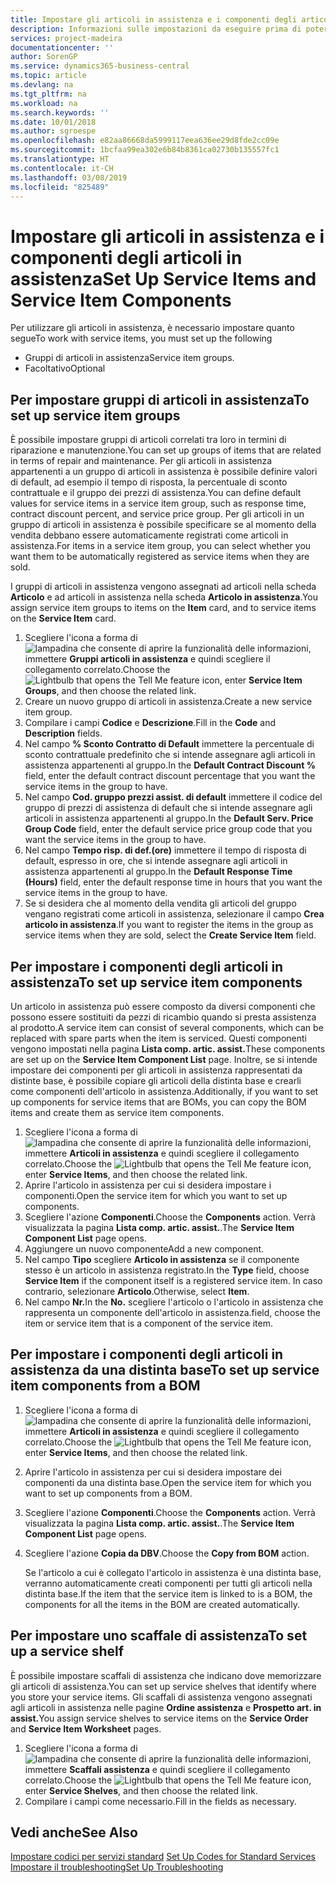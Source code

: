```yaml
---
title: Impostare gli articoli in assistenza e i componenti degli articoli in assistenza | Documenti Microsoft
description: Informazioni sulle impostazioni da eseguire prima di poter utilizzare gli articoli di assistenza, inclusi i valori di default, ad esempio il tempo di risposta, la percentuale di sconto contrattuale e il gruppo dei prezzi di assistenza.
services: project-madeira
documentationcenter: ''
author: SorenGP
ms.service: dynamics365-business-central
ms.topic: article
ms.devlang: na
ms.tgt_pltfrm: na
ms.workload: na
ms.search.keywords: ''
ms.date: 10/01/2018
ms.author: sgroespe
ms.openlocfilehash: e82aa86668da5999117eea636ee29d8fde2cc09e
ms.sourcegitcommit: 1bcfaa99ea302e6b84b8361ca02730b135557fc1
ms.translationtype: HT
ms.contentlocale: it-CH
ms.lasthandoff: 03/08/2019
ms.locfileid: "825489"
---
```

# <a name="set-up-service-items-and-service-item-components"></a><span data-ttu-id="5e2c2-103">Impostare gli articoli in assistenza e i componenti degli articoli in assistenza</span><span class="sxs-lookup"><span data-stu-id="5e2c2-103">Set Up Service Items and Service Item Components</span></span>
<span data-ttu-id="5e2c2-104">Per utilizzare gli articoli in assistenza, è necessario impostare quanto segue</span><span class="sxs-lookup"><span data-stu-id="5e2c2-104">To work with service items, you must set up the following</span></span>

* <span data-ttu-id="5e2c2-105">Gruppi di articoli in assistenza</span><span class="sxs-lookup"><span data-stu-id="5e2c2-105">Service item groups.</span></span>
* <span data-ttu-id="5e2c2-106">Facoltativo</span><span class="sxs-lookup"><span data-stu-id="5e2c2-106">Optional</span></span>

## <a name="to-set-up-service-item-groups"></a><span data-ttu-id="5e2c2-107">Per impostare gruppi di articoli in assistenza</span><span class="sxs-lookup"><span data-stu-id="5e2c2-107">To set up service item groups</span></span>
<span data-ttu-id="5e2c2-108">È possibile impostare gruppi di articoli correlati tra loro in termini di riparazione e manutenzione.</span><span class="sxs-lookup"><span data-stu-id="5e2c2-108">You can set up groups of items that are related in terms of repair and maintenance.</span></span> <span data-ttu-id="5e2c2-109">Per gli articoli in assistenza appartenenti a un gruppo di articoli in assistenza è possibile definire valori di default, ad esempio il tempo di risposta, la percentuale di sconto contrattuale e il gruppo dei prezzi di assistenza.</span><span class="sxs-lookup"><span data-stu-id="5e2c2-109">You can define default values for service items in a service item group, such as response time, contract discount percent, and service price group.</span></span> <span data-ttu-id="5e2c2-110">Per gli articoli in un gruppo di articoli in assistenza è possibile specificare se al momento della vendita debbano essere automaticamente registrati come articoli in assistenza.</span><span class="sxs-lookup"><span data-stu-id="5e2c2-110">For items in a service item group, you can select whether you want them to be automatically registered as service items when they are sold.</span></span>  

<span data-ttu-id="5e2c2-111">I gruppi di articoli in assistenza vengono assegnati ad articoli nella scheda **Articolo** e ad articoli in assistenza nella scheda **Articolo in assistenza**.</span><span class="sxs-lookup"><span data-stu-id="5e2c2-111">You assign service item groups to items on the **Item** card, and to service items on the **Service Item** card.</span></span>  

1. <span data-ttu-id="5e2c2-112">Scegliere l'icona a forma di ![lampadina che consente di aprire la funzionalità delle informazioni](media/ui-search/search_small.png "Informazioni sull'operazione che si desidera eseguire"), immettere **Gruppi articoli in assistenza** e quindi scegliere il collegamento correlato.</span><span class="sxs-lookup"><span data-stu-id="5e2c2-112">Choose the ![Lightbulb that opens the Tell Me feature](media/ui-search/search_small.png "Tell me what you want to do") icon, enter **Service Item Groups**, and then choose the related link.</span></span>  
2. <span data-ttu-id="5e2c2-113">Creare un nuovo gruppo di articoli in assistenza.</span><span class="sxs-lookup"><span data-stu-id="5e2c2-113">Create a new service item group.</span></span>  
3. <span data-ttu-id="5e2c2-114">Compilare i campi **Codice** e **Descrizione**.</span><span class="sxs-lookup"><span data-stu-id="5e2c2-114">Fill in the **Code** and **Description** fields.</span></span>  
4. <span data-ttu-id="5e2c2-115">Nel campo **% Sconto Contratto di Default** immettere la percentuale di sconto contrattuale predefinito che si intende assegnare agli articoli in assistenza appartenenti al gruppo.</span><span class="sxs-lookup"><span data-stu-id="5e2c2-115">In the **Default Contract Discount %** field, enter the default contract discount percentage that you want the service items in the group to have.</span></span>  
5. <span data-ttu-id="5e2c2-116">Nel campo **Cod. gruppo prezzi assist. di default** immettere il codice del gruppo di prezzi di assistenza di default che si intende assegnare agli articoli in assistenza appartenenti al gruppo.</span><span class="sxs-lookup"><span data-stu-id="5e2c2-116">In the **Default Serv. Price Group Code** field, enter the default service price group code that you want the service items in the group to have.</span></span>  
6. <span data-ttu-id="5e2c2-117">Nel campo **Tempo risp. di def.(ore)** immettere il tempo di risposta di default, espresso in ore, che si intende assegnare agli articoli in assistenza appartenenti al gruppo.</span><span class="sxs-lookup"><span data-stu-id="5e2c2-117">In the **Default Response Time (Hours)** field, enter the default response time in hours that you want the service items in the group to have.</span></span>  
7. <span data-ttu-id="5e2c2-118">Se si desidera che al momento della vendita gli articoli del gruppo vengano registrati come articoli in assistenza, selezionare il campo **Crea articolo in assistenza**.</span><span class="sxs-lookup"><span data-stu-id="5e2c2-118">If you want to register the items in the group as service items when they are sold, select the **Create Service Item** field.</span></span>  

## <a name="to-set-up-service-item-components"></a><span data-ttu-id="5e2c2-119">Per impostare i componenti degli articoli in assistenza</span><span class="sxs-lookup"><span data-stu-id="5e2c2-119">To set up service item components</span></span>
<span data-ttu-id="5e2c2-120">Un articolo in assistenza può essere composto da diversi componenti che possono essere sostituiti da pezzi di ricambio quando si presta assistenza al prodotto.</span><span class="sxs-lookup"><span data-stu-id="5e2c2-120">A service item can consist of several components, which can be replaced with spare parts when the item is serviced.</span></span> <span data-ttu-id="5e2c2-121">Questi componenti vengono impostati nella pagina **Lista comp. artic. assist.**</span><span class="sxs-lookup"><span data-stu-id="5e2c2-121">These components are set up on the **Service Item Component List** page.</span></span> <span data-ttu-id="5e2c2-122">Inoltre, se si intende impostare dei componenti per gli articoli in assistenza rappresentati da distinte base, è possibile copiare gli articoli della distinta base e crearli come componenti dell'articolo in assistenza.</span><span class="sxs-lookup"><span data-stu-id="5e2c2-122">Additionally, if you want to set up components for service items that are BOMs, you can copy the BOM items and create them as service item components.</span></span>

1. <span data-ttu-id="5e2c2-123">Scegliere l'icona a forma di ![lampadina che consente di aprire la funzionalità delle informazioni](media/ui-search/search_small.png "Informazioni sull'operazione che si desidera eseguire"), immettere **Articoli in assistenza** e quindi scegliere il collegamento correlato.</span><span class="sxs-lookup"><span data-stu-id="5e2c2-123">Choose the ![Lightbulb that opens the Tell Me feature](media/ui-search/search_small.png "Tell me what you want to do") icon, enter **Service Items**, and then choose the related link.</span></span>
2. <span data-ttu-id="5e2c2-124">Aprire l'articolo in assistenza per cui si desidera impostare i componenti.</span><span class="sxs-lookup"><span data-stu-id="5e2c2-124">Open the service item for which you want to set up components.</span></span>  
3. <span data-ttu-id="5e2c2-125">Scegliere l'azione **Componenti**.</span><span class="sxs-lookup"><span data-stu-id="5e2c2-125">Choose the **Components** action.</span></span> <span data-ttu-id="5e2c2-126">Verrà visualizzata la pagina **Lista comp. artic. assist.**.</span><span class="sxs-lookup"><span data-stu-id="5e2c2-126">The **Service Item Component List** page opens.</span></span>  
4. <span data-ttu-id="5e2c2-127">Aggiungere un nuovo componente</span><span class="sxs-lookup"><span data-stu-id="5e2c2-127">Add a new component.</span></span>  
5. <span data-ttu-id="5e2c2-128">Nel campo **Tipo** scegliere **Articolo in assistenza** se il componente stesso è un articolo in assistenza registrato.</span><span class="sxs-lookup"><span data-stu-id="5e2c2-128">In the **Type** field, choose **Service Item** if the component itself is a registered service item.</span></span> <span data-ttu-id="5e2c2-129">In caso contrario, selezionare **Articolo**.</span><span class="sxs-lookup"><span data-stu-id="5e2c2-129">Otherwise, select **Item**.</span></span>  
6. <span data-ttu-id="5e2c2-130">Nel campo **Nr.**</span><span class="sxs-lookup"><span data-stu-id="5e2c2-130">In the **No.**</span></span> <span data-ttu-id="5e2c2-131">scegliere l'articolo o l'articolo in assistenza che rappresenta un componente dell'articolo in assistenza.</span><span class="sxs-lookup"><span data-stu-id="5e2c2-131">field, choose the item or service item that is a component of the service item.</span></span>  

## <a name="to-set-up-service-item-components-from-a-bom"></a><span data-ttu-id="5e2c2-132">Per impostare i componenti degli articoli in assistenza da una distinta base</span><span class="sxs-lookup"><span data-stu-id="5e2c2-132">To set up service item components from a BOM</span></span>
1.  <span data-ttu-id="5e2c2-133">Scegliere l'icona a forma di ![lampadina che consente di aprire la funzionalità delle informazioni](media/ui-search/search_small.png "Informazioni sull'operazione che si desidera eseguire"), immettere **Articoli in assistenza** e quindi scegliere il collegamento correlato.</span><span class="sxs-lookup"><span data-stu-id="5e2c2-133">Choose the ![Lightbulb that opens the Tell Me feature](media/ui-search/search_small.png "Tell me what you want to do") icon, enter **Service Items**, and then choose the related link.</span></span>  
2. <span data-ttu-id="5e2c2-134">Aprire l'articolo in assistenza per cui si desidera impostare dei componenti da una distinta base.</span><span class="sxs-lookup"><span data-stu-id="5e2c2-134">Open the service item for which you want to set up components from a BOM.</span></span>  
3. <span data-ttu-id="5e2c2-135">Scegliere l'azione **Componenti**.</span><span class="sxs-lookup"><span data-stu-id="5e2c2-135">Choose the **Components** action.</span></span> <span data-ttu-id="5e2c2-136">Verrà visualizzata la pagina **Lista comp. artic. assist.**.</span><span class="sxs-lookup"><span data-stu-id="5e2c2-136">The **Service Item Component List** page opens.</span></span>  
4. <span data-ttu-id="5e2c2-137">Scegliere l'azione **Copia da DBV**.</span><span class="sxs-lookup"><span data-stu-id="5e2c2-137">Choose the **Copy from BOM** action.</span></span>  

    <span data-ttu-id="5e2c2-138">Se l'articolo a cui è collegato l'articolo in assistenza è una distinta base, verranno automaticamente creati componenti per tutti gli articoli nella distinta base.</span><span class="sxs-lookup"><span data-stu-id="5e2c2-138">If the item that the service item is linked to is a BOM, the components for all the items in the BOM are created automatically.</span></span>  

## <a name="to-set-up-a-service-shelf"></a><span data-ttu-id="5e2c2-139">Per impostare uno scaffale di assistenza</span><span class="sxs-lookup"><span data-stu-id="5e2c2-139">To set up a service shelf</span></span>
<span data-ttu-id="5e2c2-140">È possibile impostare scaffali di assistenza che indicano dove memorizzare gli articoli di assistenza.</span><span class="sxs-lookup"><span data-stu-id="5e2c2-140">You can set up service shelves that identify where you store your service items.</span></span> <span data-ttu-id="5e2c2-141">Gli scaffali di assistenza vengono assegnati agli articoli in assistenza nelle pagine **Ordine assistenza** e **Prospetto art. in assist.**</span><span class="sxs-lookup"><span data-stu-id="5e2c2-141">You assign service shelves to service items on the **Service Order** and **Service Item Worksheet** pages.</span></span>  

1. <span data-ttu-id="5e2c2-142">Scegliere l'icona a forma di ![lampadina che consente di aprire la funzionalità delle informazioni](media/ui-search/search_small.png "Informazioni sull'operazione che si desidera eseguire"), immettere **Scaffali assistenza** e quindi scegliere il collegamento correlato.</span><span class="sxs-lookup"><span data-stu-id="5e2c2-142">Choose the ![Lightbulb that opens the Tell Me feature](media/ui-search/search_small.png "Tell me what you want to do") icon, enter **Service Shelves**, and then choose the related link.</span></span>
2. <span data-ttu-id="5e2c2-143">Compilare i campi come necessario.</span><span class="sxs-lookup"><span data-stu-id="5e2c2-143">Fill in the fields as necessary.</span></span>

## <a name="see-also"></a><span data-ttu-id="5e2c2-144">Vedi anche</span><span class="sxs-lookup"><span data-stu-id="5e2c2-144">See Also</span></span>
<span data-ttu-id="5e2c2-145">[Impostare codici per servizi standard](service-how-setup-service-coding.md) </span><span class="sxs-lookup"><span data-stu-id="5e2c2-145">[Set Up Codes for Standard Services](service-how-setup-service-coding.md) </span></span>  
[<span data-ttu-id="5e2c2-146">Impostare il troubleshooting</span><span class="sxs-lookup"><span data-stu-id="5e2c2-146">Set Up Troubleshooting</span></span>](service-how-setup-troubleshooting.md)
